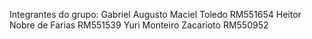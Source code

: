 Integrantes do grupo:
Gabriel Augusto Maciel Toledo RM551654
Heitor Nobre de Farias RM551539
Yuri Monteiro Zacarioto RM550952
